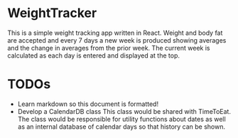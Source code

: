 # WeightTracker
This is a simple weight tracking app written in React. Weight and body fat are accepted and every 7 days a new week is produced showing averages and the change in averages from the prior week. The current week is calculated as each day is entered and displayed at the top.

# TODOs

* Learn markdown so this document is formatted!
* Develop a CalendarDB class
  This class would be shared with TimeToEat. The class would be responsible
  for utility functions about dates as well as an internal database of
  calendar days so that history can be shown.
